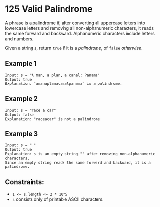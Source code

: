 # 125 Valid Palindrome

A phrase is a palindrome if, after converting all uppercase letters into lowercase letters and removing all
non-alphanumeric characters, it reads the same forward and backward. Alphanumeric characters include letters and
numbers.

Given a string `s`, return `true` if it is a *palindrome*, of `false` _otherwise_.

## Example 1

````
Input: s = "A man, a plan, a canal: Panama"
Output: true
Explanation: "amanaplanacanalpanama" is a palindrome.
````

## Example 2

````
Input: s = "race a car"
Output: false
Explanation: "raceacar" is not a palindrome
````

## Example 3

````
Input: s = " "
Output: true
Explanation: s is an empty string "" after removing non-alphanumeric characters. 
Since an empty string reads the same forward and backward, it is a palindrome.
````

## Constraints:

- `1 <= s.length <= 2 * 10^5`
- `s` consists only of printable ASCII characters.
